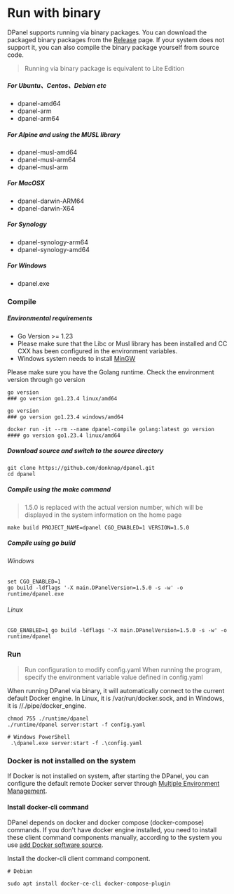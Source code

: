 # Run with binary

DPanel supports running via binary packages. You can download the packaged binary packages from the [Release](https://github.com/donknap/dpanel/releases) page.
If your system does not support it, you can also compile the binary package yourself from source code.

> Running via binary package is equivalent to Lite Edition

##### For Ubuntu、Centos、Debian etc

- dpanel-amd64 
- dpanel-arm
- dpanel-arm64

##### For Alpine and using the MUSL library
- dpanel-musl-amd64
- dpanel-musl-arm64
- dpanel-musl-arm

##### For MacOSX 

- dpanel-darwin-ARM64
- dpanel-darwin-X64

##### For Synology

- dpanel-synology-arm64 
- dpanel-synology-amd64 

##### For Windows

- dpanel.exe 

### Compile

##### Environmental requirements

- Go Version >= 1.23
- Please make sure that the Libc or Musl library has been installed and CC CXX has been configured in the environment variables.
- Windows system needs to install [MinGW](https://winlibs.com/#download-release) 

Please make sure you have the Golang runtime. Check the environment version through go version

```
go version
### go version go1.23.4 linux/amd64
```

```
go version
### go version go1.23.4 windows/amd64
```

```
docker run -it --rm --name dpanel-compile golang:latest go version
#### go version go1.23.4 linux/amd64
```

##### Download source and switch to the source directory

```
git clone https://github.com/donknap/dpanel.git
cd dpanel
```

##### Compile using the make command

> 1.5.0 is replaced with the actual version number, which will be displayed in the system information on the home page

```
make build PROJECT_NAME=dpanel CGO_ENABLED=1 VERSION=1.5.0
```

##### Compile using go build

###### Windows

```
set CGO_ENABLED=1
go build -ldflags '-X main.DPanelVersion=1.5.0 -s -w' -o runtime/dpanel.exe
```

###### Linux 

```
CGO_ENABLED=1 go build -ldflags '-X main.DPanelVersion=1.5.0 -s -w' -o runtime/dpanel
```

### Run

> Run configuration to modify config.yaml
> When running the program, specify the environment variable value defined in config.yaml

When running DPanel via binary, it will automatically connect to the current default Docker engine.
In Linux, it is /var/run/docker.sock, and in Windows, it is //./pipe/docker_engine.

```
chmod 755 ./runtime/dpanel
./runtime/dpanel server:start -f config.yaml
```

```
# Windows PowerShell
 .\dpanel.exe server:start -f .\config.yaml
```

### Docker is not installed on the system

If Docker is not installed on system, after starting the DPanel, you can configure the default remote Docker server through [Multiple Environment Management](/manual/system-env).

#### Install docker-cli command

DPanel depends on docker and docker compose (docker-compose) commands.
If you don't have docker engine installed, you need to install these client command components manually, according to the system you use [add Docker software source](https://docs.docker.com/engine/install/debian/).

Install the docker-cli client command component.

```
# Debian

sudo apt install docker-ce-cli docker-compose-plugin
```
